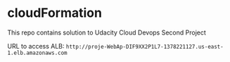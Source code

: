 # cloudFormation
This repo contains solution to Udacity Cloud Devops Second Project

URL to access ALB: `http://proje-WebAp-DIF9XX2P1L7-1378221127.us-east-1.elb.amazonaws.com`
